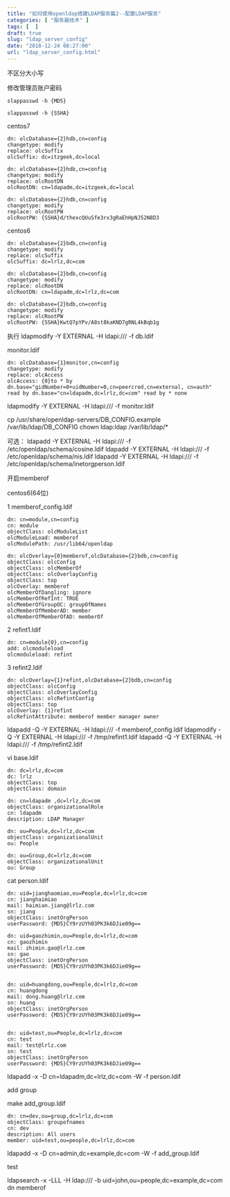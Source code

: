 ```yaml
---
title: "如何使用openldap搭建LDAP服务篇2--配置LDAP服务"
categories: [ "服务器技术" ]
tags: [  ]
draft: true
slug: "ldap_server_config"
date: "2018-12-24 08:27:00"
url: "ldap_server_config.html"
---
```


不区分大小写

修改管理员账户密码

```
slappasswd -h {MD5}

slappasswd -h {SSHA}
```


centos7

```
dn: olcDatabase={2}hdb,cn=config
changetype: modify
replace: olcSuffix
olcSuffix: dc=itzgeek,dc=local

dn: olcDatabase={2}hdb,cn=config
changetype: modify
replace: olcRootDN
olcRootDN: cn=ldapadm,dc=itzgeek,dc=local

dn: olcDatabase={2}hdb,cn=config
changetype: modify
replace: olcRootPW
olcRootPW: {SSHA}d/thexcQUuSfe3rx3gRaEhHpNJ52N8D3
```

centos6

```
dn: olcDatabase={2}bdb,cn=config
changetype: modify
replace: olcSuffix
olcSuffix: dc=lrlz,dc=com

dn: olcDatabase={2}bdb,cn=config
changetype: modify
replace: olcRootDN
olcRootDN: cn=ldapadm,dc=lrlz,dc=com

dn: olcDatabase={2}bdb,cn=config
changetype: modify
replace: olcRootPW
olcRootPW: {SSHA}KwtQ7pYPv/A8st8kaKND7gRNL4kBqb1g
```


执行 ldapmodify -Y EXTERNAL  -H ldapi:/// -f db.ldif



monitor.ldif


```
dn: olcDatabase={1}monitor,cn=config
changetype: modify
replace: olcAccess
olcAccess: {0}to * by dn.base="gidNumber=0+uidNumber=0,cn=peercred,cn=external, cn=auth" read by dn.base="cn=ldapadm,dc=lrlz,dc=com" read by * none
```

ldapmodify -Y EXTERNAL  -H ldapi:/// -f monitor.ldif







cp /usr/share/openldap-servers/DB_CONFIG.example /var/lib/ldap/DB_CONFIG
chown ldap:ldap /var/lib/ldap/*


可选：
ldapadd -Y EXTERNAL -H ldapi:/// -f /etc/openldap/schema/cosine.ldif
ldapadd -Y EXTERNAL -H ldapi:/// -f /etc/openldap/schema/nis.ldif 
ldapadd -Y EXTERNAL -H ldapi:/// -f /etc/openldap/schema/inetorgperson.ldif


开启memberof

centos6(64位)

1 memberof_config.ldif

```
dn: cn=module,cn=config
cn: module
objectClass: olcModuleList
olcModuleLoad: memberof
olcModulePath: /usr/lib64/openldap

dn: olcOverlay={0}memberof,olcDatabase={2}bdb,cn=config
objectClass: olcConfig
objectClass: olcMemberOf
objectClass: olcOverlayConfig
objectClass: top
olcOverlay: memberof
olcMemberOfDangling: ignore
olcMemberOfRefInt: TRUE
olcMemberOfGroupOC: groupOfNames
olcMemberOfMemberAD: member
olcMemberOfMemberOfAD: memberOf
```

2 refint1.ldif

```
dn: cn=module{0},cn=config
add: olcmoduleload
olcmoduleload: refint
```

3 refint2.ldif

```
dn: olcOverlay={1}refint,olcDatabase={2}bdb,cn=config
objectClass: olcConfig
objectClass: olcOverlayConfig
objectClass: olcRefintConfig
objectClass: top
olcOverlay: {1}refint
olcRefintAttribute: memberof member manager owner
```

ldapadd -Q -Y EXTERNAL -H ldapi:/// -f memberof_config.ldif
ldapmodify -Q -Y EXTERNAL -H ldapi:/// -f /tmp/refint1.ldif
ldapadd -Q -Y EXTERNAL -H ldapi:/// -f /tmp/refint2.ldif




vi base.ldif

```
dn: dc=lrlz,dc=com
dc: lrlz
objectClass: top
objectClass: domain

dn: cn=ldapadm ,dc=lrlz,dc=com
objectClass: organizationalRole
cn: ldapadm
description: LDAP Manager

dn: ou=People,dc=lrlz,dc=com
objectClass: organizationalUnit
ou: People

dn: ou=Group,dc=lrlz,dc=com
objectClass: organizationalUnit
ou: Group
```



cat person.ldif

```
dn: uid=jianghaomiao,ou=People,dc=lrlz,dc=com
cn: jianghaimiao
mail: haimian.jiang@lrlz.com
sn: jiang
objectClass: inetOrgPerson
userPassword: {MD5}CY9rzUYh03PK3k6DJie09g==

dn: uid=gaozhimin,ou=People,dc=lrlz,dc=com
cn: gaozhimin
mail: zhimin.gao@lrlz.com
sn: gao
objectClass: inetOrgPerson
userPassword: {MD5}CY9rzUYh03PK3k6DJie09g==


dn: uid=huangdong,ou=People,dc=lrlz,dc=com
cn: huangdong
mail: dong.huang@lrlz.com
sn: huang
objectClass: inetOrgPerson
userPassword: {MD5}CY9rzUYh03PK3k6DJie09g==


dn: uid=test,ou=People,dc=lrlz,dc=com
cn: test
mail: test@lrlz.com
sn: test
objectClass: inetOrgPerson
userPassword: {MD5}CY9rzUYh03PK3k6DJie09g==
```
ldapadd -x -D cn=ldapadm,dc=lrlz,dc=com -W -f person.ldif

add group

make add_group.ldif

```
dn: cn=dev,ou=group,dc=lrlz,dc=com
objectClass: groupofnames
cn: dev
description: All users
member: uid=test,ou=people,dc=lrlz,dc=com
```

ldapadd -x -D cn=admin,dc=example,dc=com -W -f add_group.ldif



test

ldapsearch -x -LLL -H ldap:/// -b uid=john,ou=people,dc=example,dc=com dn memberof




